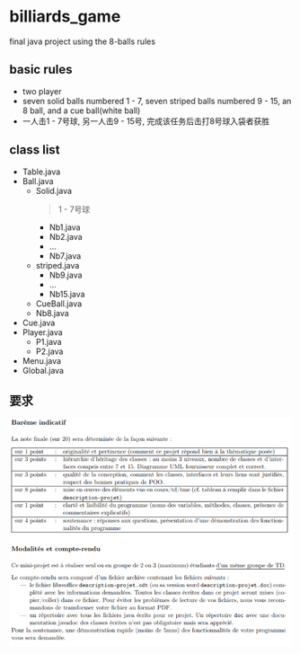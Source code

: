 # billiards_game
final java project using the 8-balls rules
## basic rules
- two player
- seven solid balls numbered 1 - 7, seven striped balls numbered 9 - 15, an 8 ball, and a cue ball(white ball)
- 一人击1 - 7号球, 另一人击9 - 15号, 完成该任务后击打8号球入袋者获胜
## class list
- Table.java
- Ball.java
  - Solid.java
    > 1 - 7号球
    - Nb1.java
    - Nb2.java
    - ...
    - Nb7.java
  - striped.java
    - Nb9.java
    - ...
    - Nb15.java
  - CueBall.java
  - Nb8.java
- Cue.java
- Player.java
  - P1.java
  - P2.java
- Menu.java
- Global.java
## 要求
![image](https://raw.githubusercontent.com/noob20000405/readme_pic/master/images/java_project_request.png)
